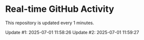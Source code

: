 # Real-time GitHub Activity

This repository is updated every 1 minutes.

Update #1: 2025-07-01 11:58:26
Update #2: 2025-07-01 11:59:27
